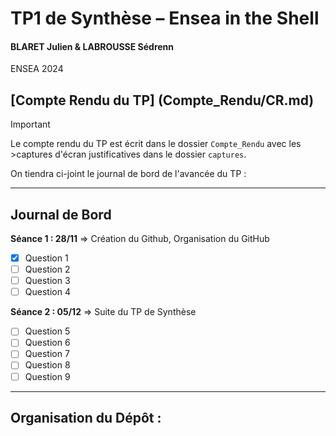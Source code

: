 # TP1 de Synthèse – Ensea in the Shell
#### BLARET Julien & LABROUSSE Sédrenn
ENSEA 2024

## [Compte Rendu du TP] (Compte_Rendu/CR.md)
> [!IMPORTANT]
>Le compte rendu du TP est écrit dans le dossier `Compte_Rendu` avec les >captures d'écran justificatives dans le dossier `captures`.

On tiendra ci-joint le journal de bord de l'avancée du TP :

---

## Journal de Bord

**Séance 1 : 28/11** => Création du Github, Organisation du GitHub
- [x] Question 1
- [ ] Question 2
- [ ] Question 3
- [ ] Question 4

**Séance 2 : 05/12** => Suite du TP de Synthèse
- [ ] Question 5
- [ ] Question 6
- [ ] Question 7
- [ ] Question 8
- [ ] Question 9
      
---

## Organisation du Dépôt : 






      
